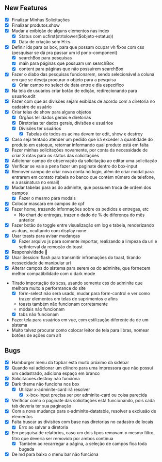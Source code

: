 ## New Features

- [X] Finalizar Minhas Solicitações
- [X] Finalizar produtos.show
- [X] Mudar a exibição de alguns elementos nas index
    - [X] Status com ucfirst(strtolower($objeto->status))
    - [X] Data de criação sem H:i:s
- [X] Definir ids para os box, para que possam ocupar vh fixos com css (pesquisar se dá pra passar um id por x-component)
    - [X] searchBox para pesquisas
    - [X] main para páginas que possuam um searchBox
    - [X] content para páginas que não possuirem searchBox
- [X] Fazer o diabo das pesquisas funcionarem, sendo selecionável a coluna em que se deseja procurar o objeto para a pesquisa
    - [X] Criar campo no select de data entre e dia específico
- [X] Na tela de usuários criar botão de edição, redirecionando para usuario.edit
- [X] Fazer com que as divisões sejam exibidas de acordo com a diretoria no cadastro de usuário
- [X] Criar telas de show para alguns objetos
    - [X] Órgãos ter dados gerais e diretorias
    - [X] Diretorias ter dados gerais, divisões e usuários
    - [X] Divisões ter usuários
        - [X] Tabelas de todos os acima devem ter edit, show e destroy
- [X] Caso seja tentado atender um pedido que irá exceder a quantidade do produto em estoque, retornar informando qual produto está em falta
- [X] Fazer minhas solicitações novamente, por conta da necessidade de criar 3 rotas para os status das solicitações 
- [X] Adicionar campo de observação da solicitação ao editar uma solicitação
- [X] Verificar se vale a pena fazer um paginate dentro do box-input
- [X] Remover campo de criar nova conta no login, além de criar modal para entrarem em contato (tabela no banco que contém número de telefone, e a assinatura no email)
- [X] Mudar tabelas para as do adminlte, que possuem troca de ordem dos campos
    - [X] Fazer o mesmo para modais
- [X] Colocar mascara em campos de cpf
- [X] Fazer home, trazendo informações sobre os pedidos e entregas, etc
    - No chart de entregas, trazer o dado de % de diferença do mês anterior
- [X] Fazer botão de toggle entre visualização em log e tabela, renderizando as duas, ocultando com display none
- [X] Usar toasts para avisar mudanças
    - [X] Fazer arquivo js para somente importar, realizando a limpeza da url e setInterval da remoção do toast
- [X] Responsividade 🫣
- [X] Usar Session::flash para transmitir infromações do toast, tirando nessecidade de manipular url
- [X] Alterar campos do sistema para serem os do adminlte, que fornecem melhor compatibilidade com o dark mode
- Tirado importação do scss, usando somente css do adminlte que melhora muito a performance do site
    - [X] form-select não será usado, mudar para form-control e ver como trazer elementos em telas de suprimentos e afins
    - toasts também não funcionam corretamente
    - modais não funcionam
    - [X] tabs não funcionam
- Fazer tela para usuários em vue, com estilização diferente da de um sistema
- Muito talvez procurar como colocar leitor de tela para libras, nomear botões de ações com alt

## Bugs

- [X] Hamburger menu da topbar está muito próximo da sidebar
- [X] Quando vai adicionar um cilíndro para uma impressora que não possui um cadastrado, adiciona espaço em branco
- [X] Solicitacoes.destroy não funciona
- [X] Dark theme não funciona nos box
    - [X] Utilizar x-adminlte-card irá resolver
        - [X] x-box-input precisa ser por adminlte-card ou coisa parecida
- [X] Verificar como o paginate das solicitações está funcionando, pois cada tab deveria ter sua paginação
- [X] Com a nova mudança para x-adminlte-datatable, resolver a exclusão de elementos
- [X] Falta buscar as divisões com base nas diretorias no cadastro de locais
    - [X] Erro ao salvar a diretoria
- [X] Em pesquisa de relatórios, caso um dois tipos removam o mesmo filtro,  fitro que deveria ser removido por ambos continua
    - [X] Também ao recarregar a página, a seleção de campos fica toda bugada
- [X] De md para baixo o menu bar não funciona
